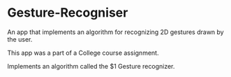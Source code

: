 # Gesture-Recogniser
 An app that implements an algorithm for recognizing 2D gestures drawn by the user.

This app was a part of a College course assignment.

Implements an algorithm called the $1 Gesture recognizer. 
